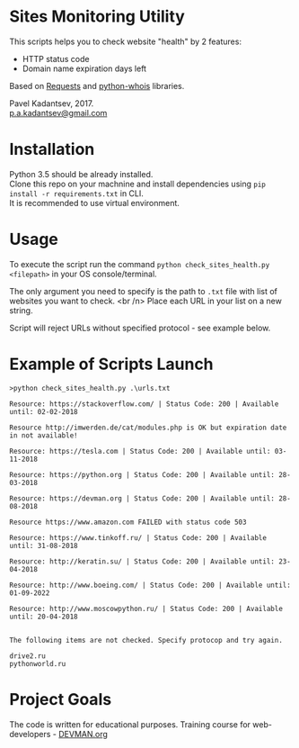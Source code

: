 # Sites Monitoring Utility

This scripts helps you to check website "health" by 2 features:
- HTTP status code 
- Domain name expiration days left

Based on [Requests](https://docs.python-requests.org/en/master) and [python-whois](https://pypi.python.org/pypi/python-whois) libraries.

Pavel Kadantsev, 2017. <br/>
p.a.kadantsev@gmail.com


# Installation

Python 3.5 should be already installed. <br />
Clone this repo on your machnine and install dependencies using ```pip install -r requirements.txt``` in CLI. <br />
It is recommended to use virtual environment.


# Usage

To execute the script run the command ```python check_sites_health.py <filepath>``` in your OS console/terminal.

The only argument you need to specify is the path to ```.txt``` file with list of websites you want to check. <br /n>
Place each URL in your list on a new string.

Script will reject URLs without specified protocol - see example below.

# Example of Scripts Launch

```
>python check_sites_health.py .\urls.txt

Resource: https://stackoverflow.com/ | Status Code: 200 | Available until: 02-02-2018

Resource http://imwerden.de/cat/modules.php is OK but expiration date in not available!

Resource: https://tesla.com | Status Code: 200 | Available until: 03-11-2018

Resource: https://python.org | Status Code: 200 | Available until: 28-03-2018

Resource: https://devman.org | Status Code: 200 | Available until: 28-08-2018

Resource https://www.amazon.com FAILED with status code 503

Resource: https://www.tinkoff.ru/ | Status Code: 200 | Available until: 31-08-2018

Resource: http://keratin.su/ | Status Code: 200 | Available until: 23-04-2018

Resource: http://www.boeing.com/ | Status Code: 200 | Available until: 01-09-2022

Resource: http://www.moscowpython.ru/ | Status Code: 200 | Available until: 20-04-2018


The following items are not checked. Specify protocop and try again.

drive2.ru
pythonworld.ru
```


# Project Goals

The code is written for educational purposes. Training course for web-developers - [DEVMAN.org](https://devman.org)